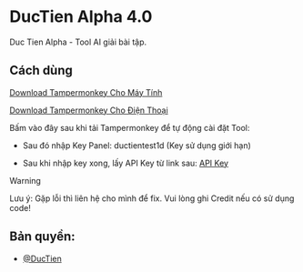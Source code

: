 # DucTien Alpha 4.0
Duc Tien Alpha - Tool AI giải bài tập.

## **Cách dùng**

[Download Tampermonkey Cho Máy Tính](https://chromewebstore.google.com/detail/tampermonkey/dhdgffkkebhmkfjojejmpbldmpobfkfo)

[Download Tampermonkey Cho Điện Thoại](https://chromewebstore.google.com/detail/tampermonkey/dhdgffkkebhmkfjojejmpbldmpobfkfo)

Bấm vào đây sau khi tải Tampermonkey để tự động cài đặt Tool:

- Sau đó nhập Key Panel: ductientest1d (Key sử dụng giới hạn)

- Sau khi nhập key xong, lấy API Key từ link sau: [API Key](https://aistudio.google.com/app/apikey)

> [!WARNING]
Lưu ý: Gặp lỗi thì liên hệ cho mình để fix. Vui lòng ghi Credit nếu có sử dụng code!

 ## Bản quyền:
- [@DucTien](https://www.facebook.com/profile.php?id=61577305401386)



